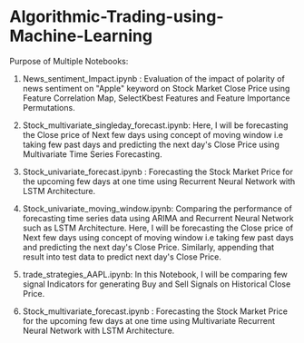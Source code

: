 # Algorithmic-Trading-using-Machine-Learning

Purpose of Multiple Notebooks:
1. News_sentiment_Impact.ipynb : Evaluation of the impact of polarity of news sentiment on "Apple" keyword on Stock Market Close Price using Feature Correlation Map, SelectKbest Features and Feature Importance Permutations.

2. Stock_multivariate_singleday_forecast.ipynb: Here, I will be forecasting the Close price of Next few days using concept of moving window i.e taking few past days and predicting the next day's Close Price using Multivariate Time Series Forecasting.

3. Stock_univariate_forecast.ipynb : Forecasting the Stock Market Price for the upcoming few days at one time using Recurrent Neural Network with LSTM Architecture.

4. Stock_univariate_moving_window.ipynb: Comparing the performance of forecasting time series data using ARIMA and Recurrent Neural Network such as LSTM Architecture. Here, I will be forecasting the Close price of Next few days using concept of moving window i.e taking few past days and predicting the next day's Close Price. Similarly, appending that result into test data to predict next day's Close Price.

5. trade_strategies_AAPL.ipynb: In this Notebook, I will be comparing few signal Indicators for generating Buy and Sell Signals on Historical Close Price.

6. Stock_multivariate_forecast.ipynb : Forecasting the Stock Market Price for the upcoming few days at one time using Multivariate Recurrent Neural Network with LSTM Architecture.
